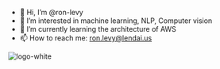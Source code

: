 - 👋 Hi, I’m @ron-levy
- 👀 I’m interested in machine learning, NLP, Computer vision
- 🌱 I’m currently learning the architecture of AWS
- 📫 How to reach me: ron.levy@lendai.us

![logo-white](https://i.imgur.com/HSlMojY.png)
